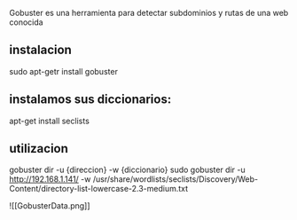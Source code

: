 
Gobuster es una herramienta para detectar subdominios y rutas de una web conocida

## instalacion
sudo apt-getr install gobuster
## instalamos sus  diccionarios:
apt-get install seclists

## utilizacion

gobuster dir -u {direccion} -w {diccionario}
sudo gobuster dir -u http://192.168.1.141/ -w /usr/share/wordlists/seclists/Discovery/Web-Content/directory-list-lowercase-2.3-medium.txt 

![[GobusterData.png]]